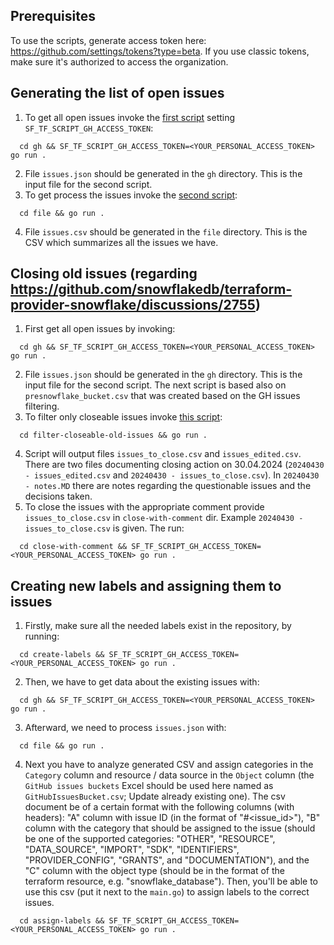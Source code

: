 ## Prerequisites
To use the scripts, generate access token here: https://github.com/settings/tokens?type=beta. If you use classic tokens, make sure it's authorized to access the organization.

## Generating the list of open issues
1. To get all open issues invoke the [first script](./gh/main.go) setting `SF_TF_SCRIPT_GH_ACCESS_TOKEN`:
```shell
  cd gh && SF_TF_SCRIPT_GH_ACCESS_TOKEN=<YOUR_PERSONAL_ACCESS_TOKEN> go run .
```
2. File `issues.json` should be generated in the `gh` directory. This is the input file for the second script.
3. To get process the issues invoke the [second script](./file/main.go):
```shell
  cd file && go run .
```
4. File `issues.csv` should be generated in the `file` directory. This is the CSV which summarizes all the issues we have.

## Closing old issues (regarding https://github.com/snowflakedb/terraform-provider-snowflake/discussions/2755)
1. First get all open issues by invoking:
```shell
  cd gh && SF_TF_SCRIPT_GH_ACCESS_TOKEN=<YOUR_PERSONAL_ACCESS_TOKEN> go run .
```
2. File `issues.json` should be generated in the `gh` directory. This is the input file for the second script. The next script is based also on `presnowflake_bucket.csv` that was created based on the GH issues filtering.
3. To filter only closeable issues invoke [this script](./filter-closeable-old-issues/main.go):
```shell
  cd filter-closeable-old-issues && go run .
```
4. Script will output files `issues_to_close.csv` and `issues_edited.csv`. There are two files documenting closing action on 30.04.2024 (`20240430 - issues_edited.csv` and `20240430 - issues_to_close.csv`). In `20240430 - notes.MD` there are notes regarding the questionable issues and the decisions taken.
5. To close the issues with the appropriate comment provide `issues_to_close.csv` in `close-with-comment` dir. Example `20240430 - issues_to_close.csv` is given. The run:
```shell
  cd close-with-comment && SF_TF_SCRIPT_GH_ACCESS_TOKEN=<YOUR_PERSONAL_ACCESS_TOKEN> go run .
```

## Creating new labels and assigning them to issues
1. Firstly, make sure all the needed labels exist in the repository, by running:
```shell
  cd create-labels && SF_TF_SCRIPT_GH_ACCESS_TOKEN=<YOUR_PERSONAL_ACCESS_TOKEN> go run .
```
2. Then, we have to get data about the existing issues with:
```shell
  cd gh && SF_TF_SCRIPT_GH_ACCESS_TOKEN=<YOUR_PERSONAL_ACCESS_TOKEN> go run .
```
3. Afterward, we need to process `issues.json` with:
```shell
  cd file && go run .
```
4. Next you have to analyze generated CSV and assign categories in the `Category` column and resource / data source in the `Object` column (the `GitHub issues buckets` Excel should be used here named as `GitHubIssuesBucket.csv`; Update already existing one). The csv document be of a certain format with the following columns (with headers): "A" column with issue ID (in the format of "#<issue_id>"), "B" column with the category that should be assigned to the issue (should be one of the supported categories: "OTHER", "RESOURCE", "DATA_SOURCE", "IMPORT", "SDK", "IDENTIFIERS", "PROVIDER_CONFIG", "GRANTS", and "DOCUMENTATION"), and the "C" column with the object type (should be in the format of the terraform resource, e.g. "snowflake_database"). Then, you'll be able to use this csv (put it next to the `main.go`) to assign labels to the correct issues.
```shell
  cd assign-labels && SF_TF_SCRIPT_GH_ACCESS_TOKEN=<YOUR_PERSONAL_ACCESS_TOKEN> go run .
```
